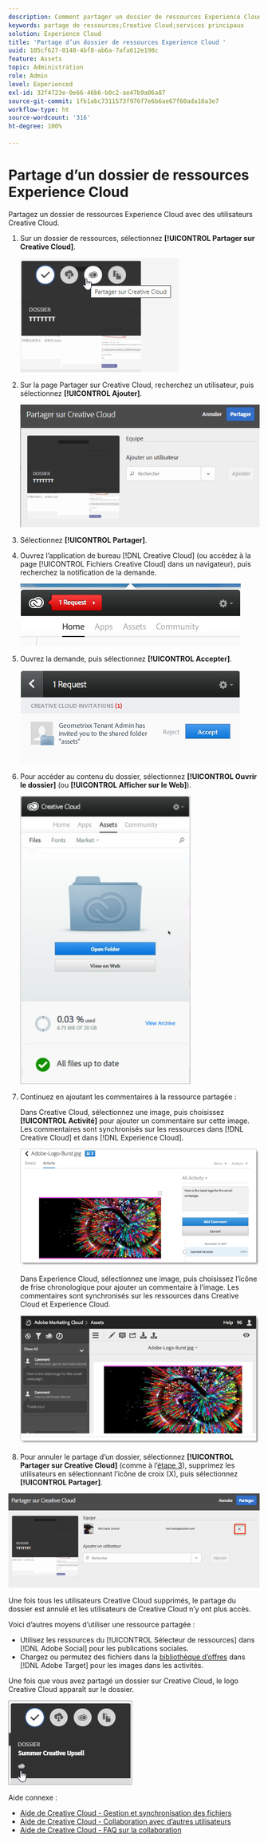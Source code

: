 ```yaml
---
description: Comment partager un dossier de ressources Experience Cloud avec des utilisateurs Creative Cloud.
keywords: partage de ressources;Creative Cloud;services principaux
solution: Experience Cloud
title: 'Partage d’un dossier de ressources Experience Cloud '
uuid: 105cf627-0148-4bf8-ab6a-7afa612e198c
feature: Assets
topic: Administration
role: Admin
level: Experienced
exl-id: 32f4723e-0e66-46b6-b0c2-ae47b9a06a87
source-git-commit: 1fb1abc7311573f976f7e6b6ae67f60ada10a3e7
workflow-type: ht
source-wordcount: '316'
ht-degree: 100%

---
```


# Partage d’un dossier de ressources Experience Cloud

Partagez un dossier de ressources Experience Cloud avec des utilisateurs Creative Cloud.

1. Sur un dossier de ressources, sélectionnez **[!UICONTROL Partager sur Creative Cloud]**.

   ![Résultat de l’étape](assets/asset-share-cc.png)
1. Sur la page Partager sur Creative Cloud, recherchez un utilisateur, puis sélectionnez **[!UICONTROL Ajouter]**.

   ![](assets/asset-share-cc-page.png)

1. Sélectionnez **[!UICONTROL Partager]**.
1. Ouvrez l’application de bureau [!DNL Creative Cloud] (ou accédez à la page [!UICONTROL Fichiers Creative Cloud] dans un navigateur), puis recherchez la notification de la demande.

   ![](assets/cc_share_request.png)
1. Ouvrez la demande, puis sélectionnez **[!UICONTROL Accepter]**.

   ![Résultat de l’étape](assets/cc_share_accept.png)
1. Pour accéder au contenu du dossier, sélectionnez **[!UICONTROL Ouvrir le dossier]** (ou **[!UICONTROL Afficher sur le Web]**).

   ![Résultat de l’étape](assets/creative_cloud_open_folder.png)
1. Continuez en ajoutant les commentaires à la ressource partagée :

   Dans Creative Cloud, sélectionnez une image, puis choisissez **[!UICONTROL Activité]** pour ajouter un commentaire sur cette image. Les commentaires sont synchronisés sur les ressources dans [!DNL Creative Cloud] et dans [!DNL Experience Cloud].

   ![](assets/asset_comment_cc.png)

   Dans Experience Cloud, sélectionnez une image, puis choisissez lʼicône de frise chronologique pour ajouter un commentaire à lʼimage. Les commentaires sont synchronisés sur les ressources dans Creative Cloud et Experience Cloud.

   ![](assets/asset_comment_mac.png)

1. Pour annuler le partage dʼun dossier, sélectionnez **[!UICONTROL Partager sur Creative Cloud]** (comme à lʼ[étape 3](t-share-creative-cloud.md#step_BA17CFA185284641A9B878BA29551996)), supprimez les utilisateurs en sélectionnant lʼicône de croix (X), puis sélectionnez **[!UICONTROL Partager]**.

![](assets/asset_remove_user.png)

Une fois tous les utilisateurs Creative Cloud supprimés, le partage du dossier est annulé et les utilisateurs de Creative Cloud nʼy ont plus accès.

Voici dʼautres moyens dʼutiliser une ressource partagée :

* Utilisez les ressources du [!UICONTROL Sélecteur de ressources] dans [!DNL Adobe Social] pour les publications sociales.
* Chargez ou permutez des fichiers dans la [bibliothèque d’offres](https://experienceleague.adobe.com/docs/target/using/experiences/offers/manage-content.html?lang=fr) dans [!DNL Adobe Target] pour les images dans les activités.

Une fois que vous avez partagé un dossier sur Creative Cloud, le logo Creative Cloud apparaît sur le dossier.

![](assets/asset-cc-logo.png)

Aide connexe :

* [Aide de Creative Cloud - Gestion et synchronisation des fichiers](https://helpx.adobe.com/fr/creative-cloud/help/sync-creative-cloud-files.html)
* [Aide de Creative Cloud - Collaboration avec d’autres utilisateurs](https://helpx.adobe.com/fr/creative-cloud/help/collaboration.html)
* [Aide de Creative Cloud - FAQ sur la collaboration](https://helpx.adobe.com/fr/creative-cloud/help/collaboration-faq.html)
